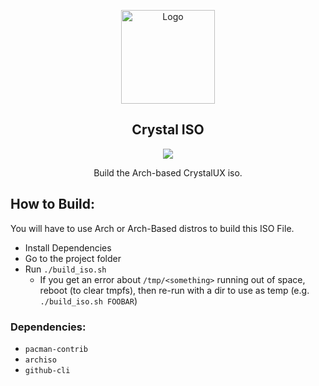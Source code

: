 
<p align="center">
  <a href="https://github.com/crystalux-project/branding">
    <img src="https://github.com/crystalux-project/iso/blob/main/crystalux-logo-minimal.png?" alt="Logo" width="150" height="150">
  </a>
</p>
<p align="center"> 
<h2 align="center"> Crystal ISO </h2>
</p>
<p align="center">
<img src=https://img.shields.io/github/stars/crystalux-project/amethyst?style=for-the-badge&logo=appveyor&color=blue /> </p>
<p align="center"> Build the Arch-based CrystalUX iso. </p>

## How to Build:
You will have to use Arch or Arch-Based distros to build this ISO File.
* Install Dependencies
* Go to the project folder
* Run `./build_iso.sh`
    * If you get an error about `/tmp/<something>` running out of space, reboot (to clear tmpfs), then re-run with a dir to use as temp (e.g. `./build_iso.sh FOOBAR`)

### Dependencies:
* `pacman-contrib`
* `archiso`
* `github-cli`
